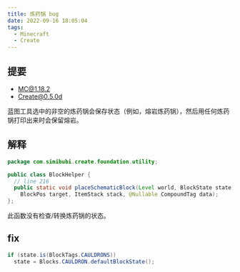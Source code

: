 ```yaml
---
title: 炼药锅 bug
date: 2022-09-16 18:05:04
tags:
  - Minecraft
  - Create
---
```


## 提要

- MC@1.18.2
- Create@0.5.0d

蓝图工具选中的非空的炼药锅会保存状态（例如，熔岩炼药锅），然后用任何炼药锅打印出来时会保留熔岩。

## 解释

```java
package com.simibubi.create.foundation.utility;

public class BlockHelper {
  // line 216
  public static void placeSchematicBlock(Level world, BlockState state,
    BlockPos target, ItemStack stack, @Nullable CompoundTag data);
};
```

此函数没有检查/转换炼药锅的状态。

## fix

```java
if (state.is(BlockTags.CAULDRONS))
  state = Blocks.CAULDRON.defaultBlockState();
```
